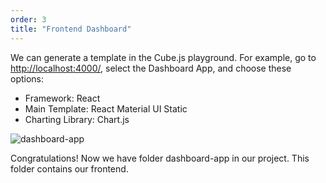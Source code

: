 ```yaml
---
order: 3
title: "Frontend Dashboard"
---
```


We can generate a template in the Cube.js playground. For example, go to [http://localhost:4000/](http://localhost:4000/), select the Dashboard App, and choose these options:

- Framework: React
- Main Template: React Material UI Static
- Charting Library: Chart.js

![dashboard-app](/images/generating_frontend.gif)

Congratulations! Now we have folder dashboard-app in our project. This folder contains our frontend.
